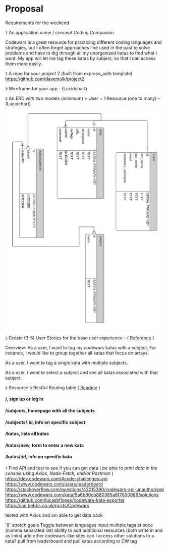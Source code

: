 # Proposal

Requirements for the weekend

`1` An application name / concept
Coding Companion

Codewars is a great resource for practicing different coding languages and strategies, but I often forget approaches I've used in the past to solve problems and have to dig through all my unorganized katas to find what I want. My app will let me tag these katas by subject, so that I can access them more easily.

`2` A repo for your project 2 (built from express_auth template)
https://github.com/davemolk/project2

`3` Wireframe for your app - (Lucidchart)

`4` An ERD with two models (minimum) > User + 1 Resource (one to many) - (Lucidchart)
![ERD-Chart](ERD.png)

`5` Create (3-5) User Stories for the base user experience - ( [Reference](https://revelry.co/resources/development/user-stories-that-dont-suck/) )

Overview:
As a user, I want to tag my codewars katas with a subject. For instance, I would like to group together all katas that focus on arrays.

As a user, I want to tag a single kata with multiple subjects.

As a user, I want to select a subject and see all katas associated with that subject.

`6` Resource's Restful Routing table ( [Readme](https://romebell.gitbook.io/sei-412/node-express/00readme-1/01intro-to-express/00readme#restful-routing) )

#### /, sign up or log in

#### /subjects, homepage with all the subjects

#### /subjects/:id, info on specific subject

#### /katas, lists all katas

#### /katas/new, form to enter a new kata

#### /katas/:id, info on specific kata

`7` Find API and test to see if you can get data ( _be able to print data in the console using Axios, Node-Fetch, and/or Postman_ )
https://dev.codewars.com/#code-challenges-api
https://www.codewars.com/users/leaderboard
https://stackoverflow.com/questions/43015390/codewars-api-unauthorised
https://www.codewars.com/kata/5a6b80cb880385a8f7000089/solutions
https://github.com/lucasbflopes/codewars-kata-exporter
https://ian.bebbs.co.uk/posts/Codewars

tested with Axios and am able to get data back

'8' stretch goals
Toggle between languages
input multiple tags at once (comma separated list)
ability to add additional resources (both write in and as links)
add other codewars-like sites
can I access other solutions to a kata?
pull from leaderboard and pull katas according to CW tag
